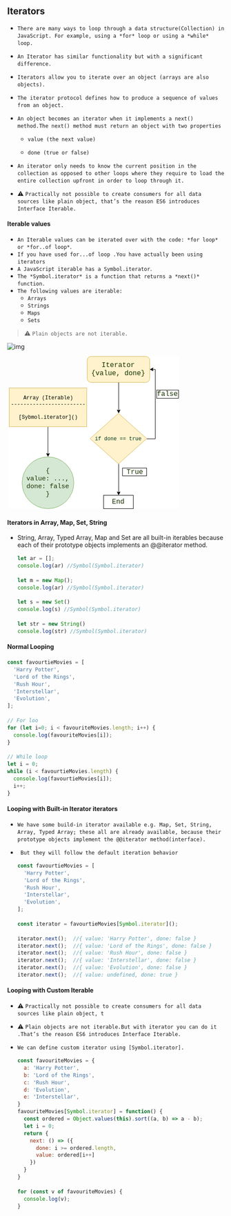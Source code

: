 ##  Iterators

- `There are many ways to loop through a data structure(Collection) in JavaScript. For example, using a *for* loop or using a *while* loop. `

- `An Iterator has similar functionality but with a significant difference.`

- `Iterators allow you to iterate over an object (arrays are also objects).`

- `The iterator protocol defines how to produce a sequence of values from an object.`

- `An object becomes an iterator when it implements a next() method.The next() method must return an object with two properties`
  
    - `value (the next value)`
    
    - `done (true or false)`
    
- `An iterator only needs to know the current position in the collection as opposed to other loops where they require to load the entire collection upfront in order to loop through it.`

- :warning: `Practically not possible to create consumers for all data sources like plain object, that’s the reason ES6 introduces Interface Iterable.`

  




#### Iterable values

- `An Iterable values can be iterated over with the code: *for loop* or *for..of loop*`.
- `If you have used for...of loop .You have actually been using iterators `
- `A JavaScript iterable has a Symbol.iterator`.
- `The *Symbol.iterator* is a function that returns a *next()* function.`
- `The following values are iterable:`
  - `Arrays`
  - `Strings`
  - `Maps`
  - `Sets`


> :warning: `Plain objects are not iterable.`

![img](https://miro.medium.com/max/760/0*GGwhKf8VCa2VNPxb.jpg?q=20)

​	<img src="js-iterable-1.png"/><img src="js-iterable-2.png"/>







#### Iterators in Array, Map, Set, String

- String, Array, Typed Array, Map and Set are all built-in iterables because each of their prototype objects implements an @@iterator method.

  ```js
  let ar = [];
  console.log(ar) //Symbol(Symbol.iterator)
  
  let m = new Map();
  console.log(ar) //Symbol(Symbol.iterator)
  
  let s = new Set()
  console.log(s) //Symbol(Symbol.iterator)
  
  let str = new String()
  console.log(str) //Symbol(Symbol.iterator)
  ```

  





#### Normal Looping

```js
const favourtieMovies = [
  'Harry Potter',
  'Lord of the Rings',
  'Rush Hour', 
  'Interstellar',
  'Evolution',
];

// For loo
for (let i=0; i < favouriteMovies.length; i++) {
  console.log(favouriteMovies[i]);
}

// While loop
let i = 0;
while (i < favourtieMovies.length) {
  console.log(favourtieMovies[i]);
  i++;
}
```





####  Looping with Built-in Iterator iterators

- `We have some build-in iterator available e.g. Map, Set, String, Array, Typed Array; these all are already available, because their prototype objects implement the @@iterator method(interface).`

- ` But they will follow the default iteration behavior`

  ```js
  const favourtieMovies = [
    'Harry Potter',
    'Lord of the Rings',
    'Rush Hour', 
    'Interstellar',
    'Evolution',
  ];
  
  const iterator = favourtieMovies[Symbol.iterator]();
   
  iterator.next();  //{ value: 'Harry Potter', done: false }
  iterator.next();  //{ value: 'Lord of the Rings', done: false }
  iterator.next();  //{ value: 'Rush Hour', done: false }
  iterator.next();  //{ value: 'Interstellar', done: false }
  iterator.next();  //{ value: 'Evolution', done: false }
  iterator.next();  //{ value: undefined, done: true }
  
  ```

  





#### Looping with Custom Iterable

- :warning: `Practically not possible to create consumers for all data sources like plain object, t`

- :warning: `Plain objects are not iterable.But with iterator you can do it   .That’s the reason ES6 introduces Interface Iterable.`

- `We can define custom iterator using [Symbol.iterator].`

  ```js
  const favouriteMovies = {
    a: 'Harry Potter',
    b: 'Lord of the Rings',
    c: 'Rush Hour',
    d: 'Evolution',
    e: 'Interstellar',
  }
  favouriteMovies[Symbol.iterator] = function() {
    const ordered = Object.values(this).sort((a, b) => a - b);
    let i = 0;
    return {
      next: () => ({
        done: i >= ordered.length,
        value: ordered[i++]
      })
    }
  }
  
  for (const v of favouriteMovies) {
    console.log(v);
  }
  ```

  





